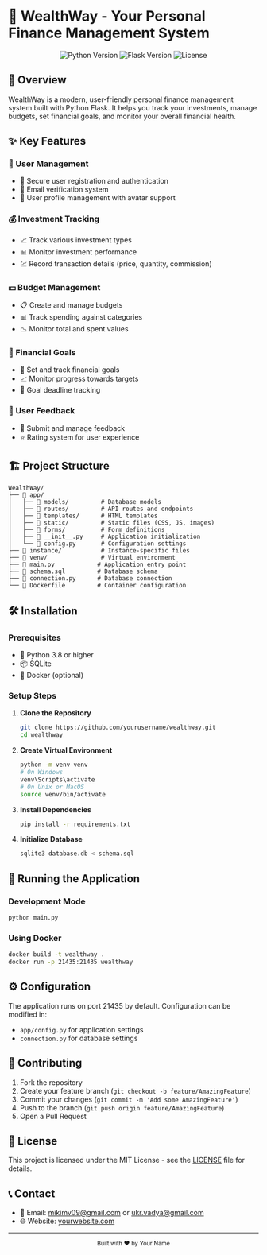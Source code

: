 # 🚀 WealthWay - Your Personal Finance Management System

<div align="center">
  <img src="https://img.shields.io/badge/Python-3.8+-blue.svg" alt="Python Version">
  <img src="https://img.shields.io/badge/Flask-3.0.2-green.svg" alt="Flask Version">
  <img src="https://img.shields.io/badge/License-MIT-yellow.svg" alt="License">
</div>

## 🌟 Overview

WealthWay is a modern, user-friendly personal finance management system built with Python Flask. It helps you track your investments, manage budgets, set financial goals, and monitor your overall financial health.

## ✨ Key Features

### 👤 User Management
- 🔐 Secure user registration and authentication
- 📧 Email verification system
- 👤 User profile management with avatar support

### 💰 Investment Tracking
- 📈 Track various investment types
- 📊 Monitor investment performance
- 💹 Record transaction details (price, quantity, commission)

### 💵 Budget Management
- 📋 Create and manage budgets
- 📊 Track spending against categories
- 📉 Monitor total and spent values

### 🎯 Financial Goals
- 🎯 Set and track financial goals
- 📈 Monitor progress towards targets
- 📅 Goal deadline tracking

### 💬 User Feedback
- 📝 Submit and manage feedback
- ⭐ Rating system for user experience

## 🏗️ Project Structure

```
WealthWay/
├── 📁 app/
│   ├── 📁 models/         # Database models
│   ├── 📁 routes/         # API routes and endpoints
│   ├── 📁 templates/      # HTML templates
│   ├── 📁 static/         # Static files (CSS, JS, images)
│   ├── 📁 forms/          # Form definitions
│   ├── 📄 __init__.py     # Application initialization
│   └── 📄 config.py       # Configuration settings
├── 📁 instance/           # Instance-specific files
├── 📁 venv/               # Virtual environment
├── 📄 main.py            # Application entry point
├── 📄 schema.sql         # Database schema
├── 📄 connection.py      # Database connection
└── 📄 Dockerfile         # Container configuration
```

## 🛠️ Installation

### Prerequisites
- 🐍 Python 3.8 or higher
- 📦 SQLite
- 🐳 Docker (optional)

### Setup Steps

1. **Clone the Repository**
   ```bash
   git clone https://github.com/yourusername/wealthway.git
   cd wealthway
   ```

2. **Create Virtual Environment**
   ```bash
   python -m venv venv
   # On Windows
   venv\Scripts\activate
   # On Unix or MacOS
   source venv/bin/activate
   ```

3. **Install Dependencies**
   ```bash
   pip install -r requirements.txt
   ```

4. **Initialize Database**
   ```bash
   sqlite3 database.db < schema.sql
   ```

## 🚀 Running the Application

### Development Mode
```bash
python main.py
```

### Using Docker
```bash
docker build -t wealthway .
docker run -p 21435:21435 wealthway
```

## ⚙️ Configuration

The application runs on port 21435 by default. Configuration can be modified in:
- `app/config.py` for application settings
- `connection.py` for database settings

## 🤝 Contributing

1. Fork the repository
2. Create your feature branch (`git checkout -b feature/AmazingFeature`)
3. Commit your changes (`git commit -m 'Add some AmazingFeature'`)
4. Push to the branch (`git push origin feature/AmazingFeature`)
5. Open a Pull Request

## 📝 License

This project is licensed under the MIT License - see the [LICENSE](LICENSE) file for details.

## 📞 Contact

- 📧 Email: mikimv09@gmail.com or ukr.vadya@gmail.com
- 🌐 Website: [yourwebsite.com](https://yourwebsite.com)

---

<div align="center">
  <sub>Built with ❤️ by Your Name</sub>
</div>
